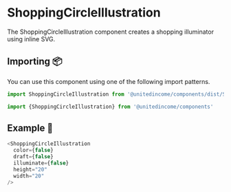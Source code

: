 # ShoppingCircleIllustration

The ShoppingCircleIllustration component creates a shopping illuminator using inline SVG.

## Importing 📦

You can use this component using one of the following import patterns.

```javascript
import ShoppingCircleIllustration from '@unitedincome/components/dist/ShoppingCircleIllustration'
```

```javascript
import {ShoppingCircleIllustration} from '@unitedincome/components'
```

## Example 🚀

```javascript
<ShoppingCircleIllustration
  color={false}
  draft={false}
  illuminate={false}
  height="20"
  width="20"
/>
```
